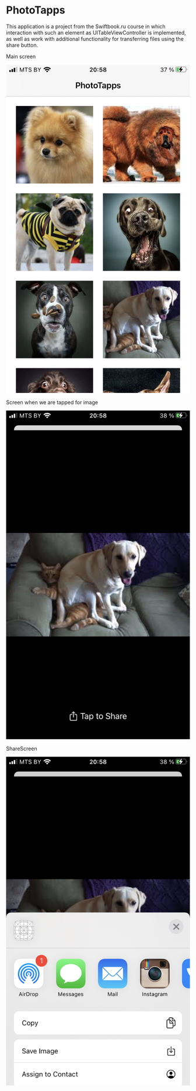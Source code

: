 # PhotoTapps

This application is a project from the Swiftbook.ru course in which interaction with such an element as UITableViewController is implemented, as well as work with additional functionality for transferring files using the share button.

Main screen

![MainScreen](https://github.com/konoin/PhotoTapps/blob/main/IMG_0190.PNG)

Screen when we are tapped for image

![TappedScreen](https://github.com/konoin/PhotoTapps/blob/main/IMG_0191.PNG)

ShareScreen

![ShareScreen](https://github.com/konoin/PhotoTapps/blob/main/IMG_0192.PNG)
